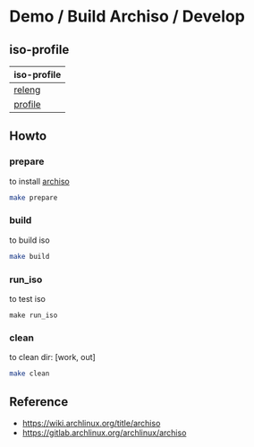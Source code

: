 

# Demo / Build Archiso / Develop 


## iso-profile

| iso-profile |
| --- |
| [releng](https://gitlab.archlinux.org/archlinux/archiso/-/tree/master/configs/releng) |
| [profile](https://github.com/samwhelp/asamarch-iso-profile/tree/main/recipe/demo/develop/build-from-profile/profile) |


## Howto

### prepare

to install [archiso](https://archlinux.org/packages/extra/any/archiso/)

``` sh
make prepare
```


### build

to build iso

``` sh
make build
```


### run_iso

to test iso

```
make run_iso
```

### clean

to clean dir: [work, out]

``` sh
make clean
```


## Reference

* https://wiki.archlinux.org/title/archiso
* https://gitlab.archlinux.org/archlinux/archiso
